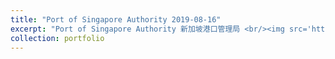 ```yaml
---
title: "Port of Singapore Authority 2019-08-16"
excerpt: "Port of Singapore Authority 新加坡港口管理局 <br/><img src='https://ieyjzhou.github.io/images/Singapore%20SPA.jpg'>"
collection: portfolio
---
```


 
